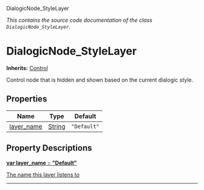
<div class="header-banner purple">
<div class="header-label purple">DialogicNode_StyleLayer</div>
</div>

*This contains the source code documentation of the class `DialogicNode_StyleLayer`.*
        
# DialogicNode_StyleLayer
**Inherits:** [Control](https://docs.godotengine.org/en/latest/classes/class_control.html#class-control)

Control node that is hidden and shown based on the current dialogic style.
## Properties
Name | Type | Default 
--- | --- | --- 
[<span class="hljs-title">layer_name</span>](#property-layer_name) | [String](https://docs.godotengine.org/en/latest/classes/class_string.html#class-string) |  `"Default"` 
## Property Descriptions



<a class="header" id="property-layer_name" href="#property-layer_name">**<span class="hljs-attribute">var</span> <span class="hljs-title">layer_name</span> <span style = "color: gray"> = </span> "Default"** 



The name this layer listens to

---

